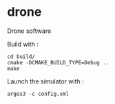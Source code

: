 # drone

Drone software

Build with :
```
cd build/
cmake -DCMAKE_BUILD_TYPE=Debug ..
make
```

Launch the simulator with :
```
argos3 -c config.xml
```
